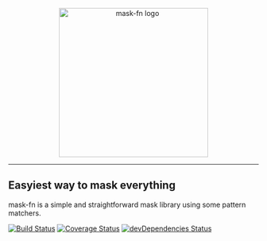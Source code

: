 <p align="center">
  <img src="https://i.imgur.com/frtP0FG.png" width="300" alt="mask-fn logo">
</p>

---

## Easyiest way to mask everything

mask-fn is a simple and straightforward mask library using some pattern matchers.

[![Build Status](https://circleci.com/gh/vitorspadacio/mask-fn.svg?style=shield)](https://circleci.com/gh/vitorspadacio/mask-fn) 
[![Coverage Status](https://coveralls.io/repos/github/vitorspadacio/mask-fn/badge.svg?branch=main)](https://coveralls.io/github/vitorspadacio/mask-fn?branch=main) [![devDependencies Status](https://status.david-dm.org/gh/vitorspadacio/mask-fn.svg?type=dev)](https://david-dm.org/vitorspadacio/mask-fn?type=dev)
